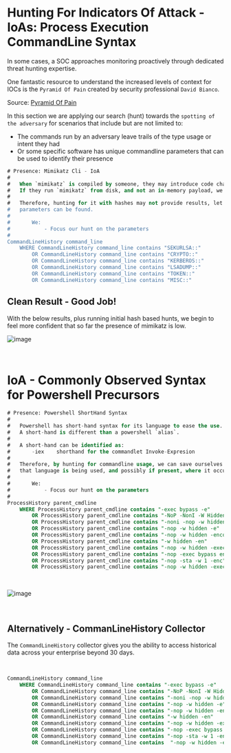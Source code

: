 # Hunting For Indicators Of Attack - IoAs: Process Execution CommandLine Syntax

In some cases, a SOC approaches monitoring proactively through dedicated threat hunting expertise.

One fantastic resource to understand the increased levels of context for IOCs is the `Pyramid Of Pain` created by
security professional `David Bianco`.

Source: [Pyramid Of Pain](http://detect-respond.blogspot.com/2013/03/the-pyramid-of-pain.html)

In this section we are applying our search (hunt) towards the `spotting of the adversary` for scenarios that include but are not limited to:

* The commands run by an adversary leave trails of the type usage or intent they had 
* Or some specific software has unique commandline parameters that can be used to identify their presence

```sql
# Presence: Mimikatz Cli - IoA
#
#   When `mimikatz` is compiled by someone, they may introduce code changes.
#   If they run `mimikatz` from disk, and not an in-memory payload, we can use the CLI params.
#
#   Therefore, hunting for it with hashes may not provide results, let's see if the commandline
#   parameters can be found.
#
#       We:
#           - Focus our hunt on the parameters
#
CommandLineHistory command_line
    WHERE CommandLineHistory command_line contains "SEKURLSA::"
        OR CommandLineHistory command_line contains "CRYPTO::"
        OR CommandLineHistory command_line contains "KERBEROS::"
        OR CommandLineHistory command_line contains "LSADUMP::"
        OR CommandLineHistory command_line contains "TOKEN::"
        OR CommandLineHistory command_line contains "MISC::"
```

## **Clean Result - Good Job!**

With the below results, plus running initial hash based hunts, we begin to feel more confident that so far the presence of mimikatz is low.

![image](https://user-images.githubusercontent.com/11415591/80040594-6ae5eb80-84c8-11ea-9b62-158f51557c47.png)

<br />

# IoA - Commonly Observed Syntax for Powershell Precursors


```sql
# Presence: Powershell ShortHand Syntax
#
#   Powershell has short-hand syntax for its language to ease the use.
#   A short-hand is different than a powershell `alias`.
#
#   A short-hand can be identified as:
#       -iex    shorthand for the commandlet Invoke-Expresion
#
#   Therefore, by hunting for commandline usage, we can save ourselves work and explore how
#   that language is being used, and possibly if present, where it occurred.
#
#       We:
#           - Focus our hunt on the parameters
#
ProcessHistory parent_cmdline
    WHERE ProcessHistory parent_cmdline contains "-exec bypass -e"
        OR ProcessHistory parent_cmdline contains "-NoP -NonI -W Hidden -E"
        OR ProcessHistory parent_cmdline contains "-noni -nop -w hidden -e"
        OR ProcessHistory parent_cmdline contains "-nop -w hidden -e"
        OR ProcessHistory parent_cmdline contains "-nop -w hidden -encodedcommand"
        OR ProcessHistory parent_cmdline contains "-w hidden -en"
        OR ProcessHistory parent_cmdline contains "-nop -w hidden -exec bypass -enc"
        OR ProcessHistory parent_cmdline contains "-nop -exec bypass encodedcommand"
        OR ProcessHistory parent_cmdline contains "-nop -sta -w 1 -enc"
        OR ProcessHistory parent_cmdline contains "-nop -w hidden -exec bypass -enc"
```
<br />

![image](https://user-images.githubusercontent.com/11415591/80042026-f745dd80-84cb-11ea-9830-2720a234ba60.png)

<br/>

## Alternatively - CommanLineHistory Collector

The `CommandLineHistory` collector gives you the ability to access historical data across your enterprise beyond 30 days.

<br />

```sql
CommandLineHistory command_line
    WHERE CommandLineHistory command_line contains "-exec bypass -e"
        OR CommandLineHistory command_line contains "-NoP -NonI -W Hidden -E"
        OR CommandLineHistory command_line contains "-noni -nop -w hidden -e"
        OR CommandLineHistory command_line contains "-nop -w hidden -e"
        OR CommandLineHistory command_line contains "-nop -w hidden -encodedcommand"
        OR CommandLineHistory command_line contains "-w hidden -en"
        OR CommandLineHistory command_line contains "-nop -w hidden -exec bypass -enc"
        OR CommandLineHistory command_line contains "-nop -exec bypass encodedcommand"
        OR CommandLineHistory command_line contains "-nop -sta -w 1 -enc"
        OR CommandLineHistory command_line contains  "-nop -w hidden -exec bypass -enc"
```
